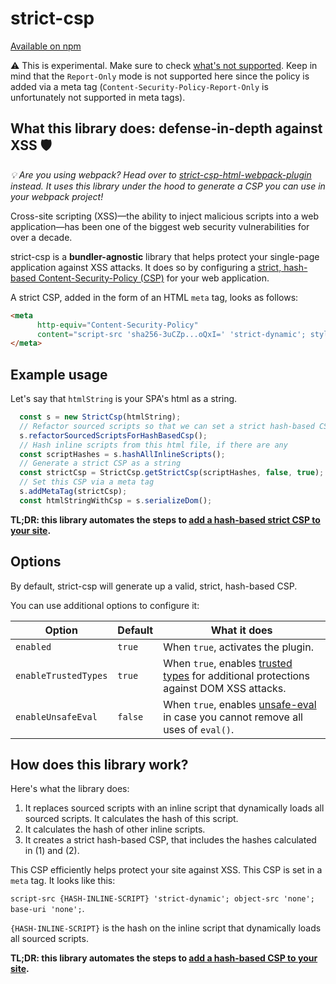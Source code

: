# strict-csp

[Available on npm](https://www.npmjs.com/package/strict-csp)

⚠️ This is experimental. Make sure to check [what's not supported](https://github.com/google/strict-csp/issues?q=is%3Aissue+is%3Aopen+label%3Afeature). Keep in mind that the `Report-Only` mode is not supported here since the policy is added via a meta tag (`Content-Security-Policy-Report-Only` is unfortunately not supported in meta tags).

## What this library does: defense-in-depth against XSS 🛡

*💡 Are you using webpack? Head over to [strict-csp-html-webpack-plugin](https://github.com/google/strict-csp/tree/main/strict-csp-html-webpack-plugin) instead. It uses this library under the hood to generate a CSP you can use in your webpack project!*

Cross-site scripting (XSS)—the ability to inject malicious scripts into a web application—has been one of the biggest web security vulnerabilities for over a decade.

strict-csp is a **bundler-agnostic** library that helps protect your single-page application against XSS attacks. It does so by configuring a [strict, hash-based Content-Security-Policy (CSP)](https://web.dev/strict-csp) for your web application. 

A strict CSP, added in the form of an HTML `meta` tag, looks as follows:

```html
<meta 
      http-equiv="Content-Security-Policy" 
      content="script-src 'sha256-3uCZp...oQxI=' 'strict-dynamic'; style-src 'self' 'unsafe-inline'">
</meta>
```

## Example usage

Let's say that `htmlString` is your SPA's html as a string.

```javascript
  const s = new StrictCsp(htmlString);
  // Refactor sourced scripts so that we can set a strict hash-based CSP
  s.refactorSourcedScriptsForHashBasedCsp();
  // Hash inline scripts from this html file, if there are any
  const scriptHashes = s.hashAllInlineScripts();
  // Generate a strict CSP as a string
  const strictCsp = StrictCsp.getStrictCsp(scriptHashes, false, true);
  // Set this CSP via a meta tag
  s.addMetaTag(strictCsp);
  const htmlStringWithCsp = s.serializeDom();
```

**TL;DR: this library automates the steps to [add a hash-based strict CSP to your site](https://web.dev/strict-csp/#adopting-a-strict-csp).**

## Options

By default, strict-csp will generate up a valid, strict, hash-based CSP.

You can use additional options to configure it:

| Option               | Default | What it does                                                                                                            |
| -------------------- | ------- | ----------------------------------------------------------------------------------------------------------------------- |
| `enabled`            | `true`  | When `true`, activates the plugin.                                                                                      |
| `enableTrustedTypes` | `true`  | When `true`, enables [trusted types](https://web.dev/trusted-types) for additional protections against DOM XSS attacks. |
| `enableUnsafeEval`   | `false` | When `true`, enables [unsafe-eval](https://web.dev/strict-csp/) in case you cannot remove all uses of `eval()`.         |

## How does this library work?

Here's what the library does:
1. It replaces sourced scripts with an inline script that dynamically loads all sourced scripts. It calculates the hash of this script.
2. It calculates the hash of other inline scripts.
3. It creates a strict hash-based CSP, that includes the hashes calculated in (1) and (2). 

This CSP efficiently helps protect your site against XSS. This CSP is set in a `meta` tag. It looks like this: 

`script-src {HASH-INLINE-SCRIPT} 'strict-dynamic'; object-src 'none'; base-uri 'none';`. 

`{HASH-INLINE-SCRIPT}` is the hash on the inline script that dynamically loads all sourced scripts.

**TL;DR: this library automates the steps to [add a hash-based CSP to your site](https://web.dev/strict-csp/#:~:text=Option%20B%3A%20Hash-based%20CSP%20Response%20Header).**